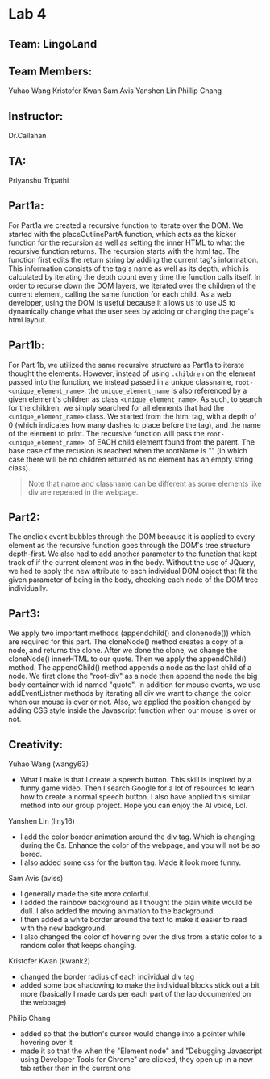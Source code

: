 # Lab 4

## Team: LingoLand

## Team Members:
Yuhao Wang
Kristofer Kwan
Sam Avis
Yanshen Lin
Phillip Chang

## Instructor:
Dr.Callahan

## TA:
Priyanshu Tripathi

## Part1a:
For Part1a we created a recursive function to iterate over the DOM. We started with the placeOutlinePartA function, which acts as the kicker function for the recursion as well as setting the inner HTML to what the recursive function returns. The recursion starts with the html tag. The function first edits the return string by adding the current tag's information. This information consists of the tag's name as well as its depth, which is calculated by iterating the depth count every time the function calls itself. In order to recurse down the DOM layers, we iterated over the children of the current element, calling the same function for each child. As a web developer, using the DOM is useful because it allows us to use JS to dynamically change what the user sees by adding or changing the page's html layout.

## Part1b:
For Part 1b, we utilized the same recursive structure as Part1a to iterate thought the elements. However, instead of using `.children` on the element passed into the function, we instead passed in a unique classname, `root-<unique_element_name>`. the `unique_element_name` is also referenced by a given element's children as class `<unique_element_name>`. As such, to search for the children, we simply searched for all elements that had the `<unique_element_name>` class. We started from the html tag, with a depth of 0 (which indicates how many dashes to place before the tag), and the name of the element to print. The recursive function will pass the `root-<unique_element_name>`, of EACH child element found from the parent. The base case of the recusion is reached when the rootName is "" (in which case there will be no children returned as no element has an empty string class). 
>Note that name and classname can be different as some elements like div are repeated in the webpage.
	
## Part2:
The onclick event bubbles through the DOM because it is applied to every element as the recursive function goes through the DOM's tree structure depth-first. We also had to add another parameter to the function that kept track of if the current element was in the body. Without the use of JQuery, we had to apply the new attribute to each individual DOM object that fit the given parameter of being in the body, checking each node of the DOM tree individually.

## Part3:
We apply two important methods (appendchild() and clonenode()) which are required for this part. The cloneNode() method creates a copy of a node, and returns the clone. After we done the clone, we change the cloneNode() innerHTML to our quote. Then we apply the appendChild() method. The appendChild() method appends a node as the last child of a node. We first clone the "root-div" as a node then append the node the big body container with id named "quote". In addition for mouse events, we use addEventListner methods by iterating all div we want to change the color when our mouse is over or not. Also, we applied the position changed by adding CSS style inside the Javascript function when our mouse is over or not.

## Creativity:
Yuhao Wang (wangy63)
- What I make is that I create a speech button. This skill is inspired by a funny game video. Then I search Google for a lot of resources to learn how to create a normal speech button. I also have applied this similar method into our group project. Hope you can enjoy the AI voice, Lol.

Yanshen Lin (liny16)
- I add the color border animation around the div tag. Which is changing during the 6s. Enhance the color of the webpage, and you will not be so bored.
- I also added some css for the button tag. Made it look more funny. 

Sam Avis (aviss)

- I generally made the site more colorful. 
- I added the rainbow background as I thought the plain white would be dull. I also added the moving animation to the background. 
- I then added a white border around the text to make it easier to read with the new background. 
- I also changed the color of hovering over the divs from a static color to a random color that keeps changing.

Kristofer Kwan (kwank2)
- changed the border radius of each individual div tag
- added some box shadowing to make the individual blocks stick out a bit more (basically I made cards per each part of the lab documented on the webpage) 

Philip Chang
- added so that the button's cursor would change into a pointer while hovering over it
- made it so that the when the "Element node" and "Debugging Javascript using Developer Tools for Chrome" are clicked, they open up in a new tab rather than in the current one
